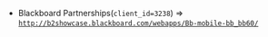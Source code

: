  - Blackboard Partnerships(`client_id=3238`) => [`http://b2showcase.blackboard.com/webapps/Bb-mobile-bb_bb60/`](http://b2showcase.blackboard.com/webapps/Bb-mobile-bb_bb60/)
